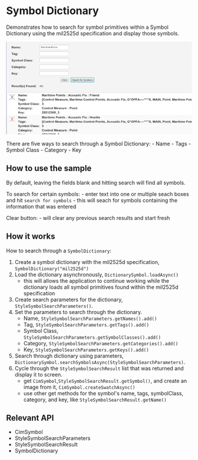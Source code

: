 <h1>Symbol Dictionary</h1>

<p>Demonstrates how to search for symbol primitives within a Symbol Dictionary using the mil2525d specification and 
display those symbols.</p>
  
<p><img src="SymbolDictionary.png"/></p>
  
<p>There are five ways to search through a Symbol Dictionary:
  - Name
  - Tags
  - Symbol Class
  - Category
  - Key</p>

<h2>How to use the sample</h2>

<p>By default, leaving the fields blank and hitting search will find all symbols.</p>

<p>To search for certain symbols:
  - enter text into one or multiple seach boxes and hit <code>search for symbols</code>
  - this will seach for symbols containing the information that was entered </p>

<p>Clear button:
  - will clear any previous search results and start fresh</p>

<h2>How it works</h2>

<p>How to search through a <code>SymbolDictionary</code>:</p>

<ol>
  <li>Create a symbol dictionary with the mil2525d specification, <code>SymbolDictionary("mil2525d")</code></li>
  <li>Load the dictionary asynchronously, <code>DictionarySymbol.loadAsync()</code>
    <ul><li>this will allows the application to continue working while the dictionary loads all symbol primitives found within the mil2525d specification</li></ul></li>
  <li>Create search parameters for the dictionary, <code>StyleSymbolSearchParameters()</code>.</li>
  <li>Set the parameters to search through the dictionary.
    <ul><li>Name, <code>StyleSymbolSearchParameters.getNames().add()</code></li>
      <li>Tag, <code>StyleSymbolSearchParameters.getTags().add()</code></li>
      <li>Symbol Class, <code>StyleSymbolSearchParameters.getSymbolClasses().add()</code></li>
      <li>Category, <code>StyleSymbolSearchParameters.getCategories().add()</code></li>
      <li>Key, <code>StyleSymbolSearchParameters.getKeys().add()</code></li></ul></li>
  <li>Search through dictionary using parameters, <code>DictionarySymbol.searchSymbolsAsync(StyleSymbolSearchParameters)</code>.</li>
  <li>Cycle through the <code>StyleSymbolSearchResult</code> list that was returned and display it to screen.
    <ul><li>get <code>CimSymbol</code>,<code>StyleSymbolSearchResult.getSymbol()</code>, and create an image from it, <code>CimSymbol.createSwatchAsync()</code></li>
      <li>use other get methods for the symbol's name, tags, symbolClass, category, and key, like  <code>StyleSymbolSearchResult.getName()</code></li></ul></li>
</ol>

<h2>Relevant API</h2>

<ul>
  <li>CimSymbol</li>
  <li>StyleSymbolSearchParameters</li>
  <li>StyleSymbolSearchResult</li>
  <li>SymbolDictionary</li>
</ul>



